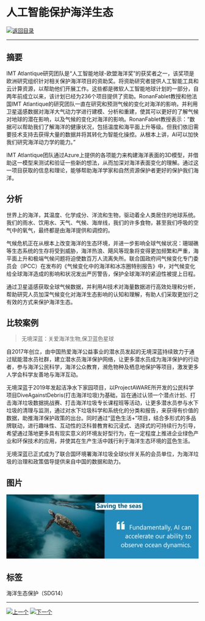 # 人工智能保护海洋生态

[![返回目录](http://img.shields.io/badge/点击-返回目录-875A7B.svg?style=flat&colorA=8F8F8F)](/)

----------

## 摘要

IMT Atlantique研究团队是“人工智能地球-欧盟海洋奖”的获奖者之一，该奖项是欧洲研究组织针对相关保护海洋项目的资助奖。将资助研究者提供人工智能工具和云计算资源，以帮助他们开展工作。这些都是微软人工智能地球计划的一部分，自两年前成立以来，该计划已经为236个项目提供了资助。RonanFablet教授和他法国IMT Atlantique的研究团队一直在研究和预测气候的变化对海洋的影响，并利用卫星遥感数据对海洋大气动力学进行建模、分析和重建，使其可以更好的了解气候对地球的潜在影响，以及气候的变化对海洋的影响。RonanFablet教授表示：“数据可以帮助我们了解海洋的健康状况，包括温度和海平面上升等级。但我们依旧需要技术支持去获得大量的数据并将其转化为智能化操控。从根本上讲，AI可以加快我们研究海洋动力学的能力。”

IMT Atlantique团队通过Azure上提供的各项能力来构建海洋表面的3D模型，并借助这一模型来测试和验证一些新的想法，从而加深对海洋表面变化的理解。通过这一项目获取的信息和理论，能够帮助海洋学家和自然资源保护者更好的保护我们海洋。


## 分析

世界上的海洋，其温度、化学成分、洋流和生物，驱动着全人类居住的地球系统。我们的雨水、饮用水、天气、气候、海岸线，我们的许多食物，甚至我们呼吸的空气中的氧气，最终都是由海洋提供和调控的。

气候危机正在从根本上改变海洋的生态环境，并进一步影响全球气候状况：珊瑚礁等生态系统的生存将受到威胁，海洋热浪、飓风等现象将变得更加频繁和严重，海平面上升和极端气候问题将迫使数百万人流离失所。联合国政府间气候变化专门委员会（IPCC）在发布的《气候变化中的海洋和冰冻圈特别报告》中，对气候变化给全球海洋造成的影响和状况发出严厉警告，保护全球海洋的紧迫性被提上日程。

通过卫星遥感获取全球气候数据，并利用AI技术对海量数据进行高效处理和分析，帮助研究人员加深气候变化对海洋生态影响的认知和理解，有助人们采取更加行之有效的方式来保护海洋生态。


## 比较案例

> 无境深蓝：关爱海洋生物,保卫蓝色星球

自2017年创立，由中国热爱海洋公益事业的潜水员发起的无境深蓝持续致力于通过赋能潜水员社群，建立潜水员海洋保护网络，让更多潜水员成为海洋保护的行动者，参与海洋公民科学，海洋公众教育，濒危物种及栖息地保护等项目，激发更多人学会科学友善地与海洋互动。

无境深蓝于2019年发起洁净水下家园项目，以ProjectAWARE所开发的公民科学项目DiveAgainstDebris(打击海洋垃圾)为基础，旨在通过认领一个潜点计划、打击海洋垃圾数据挑战赛、打击海洋垃圾专长课程班等活动，让更多潜水员参与水下垃圾的清理与监测，通过对水下垃圾科学和系统化的分类和报告，来获得有价值的数据，助推海洋保护政策的出台。同时通过“蓝色生活+”项目，结合多形式的多品牌联动，进行趣味性、互动性的泛科普教育和沉浸式、选择式的可持续行为引导，希望通过落地更多具有现实意义的环境友好型行为，在一定程度上推进企业绿色产业和环保技术的应用，并使其在生产生活中践行利于海洋生态环境的蓝色生活。

无境深蓝已正式成为了联合国环境署海洋垃圾全球伙伴关系的会员单位，为海洋垃圾的治理和政策倡导提供来自中国的数据和助力。


## 图片

![图片](14.1.1.jpg)


## 标签

海洋生态保护（SDG14）



----------

 [![上一个](http://img.shields.io/badge/查看-上一个-875A7B.svg?style=flat&colorA=8F8F8F)](https://doc.shanghaiopen.org.cn/case/13/1.html)
 [![下一个](http://img.shields.io/badge/查看-下一个-875A7B.svg?style=flat&colorA=8F8F8F)](https://doc.shanghaiopen.org.cn/case/15/1.html)
 
 
